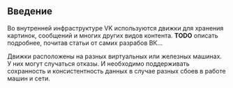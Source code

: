 ## Введение

Во внутренней инфраструктуре VK используются движки для хранения картинок, сообщений и многих других видов контента. **TODO** описать подробнее, почитав статьи от самих разрабов ВК...

Движки расположены на разных виртуальных или железных машинах. У них могут случаться отказы. И необходимо поддерживать сохранность и консистентность данных в случае разных сбоев в работе машин и сети.
